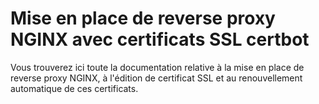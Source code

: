 # Mise en place de reverse proxy NGINX avec certificats SSL certbot

Vous trouverez ici toute la documentation relative à la mise en place de reverse proxy NGINX, à l'édition de certificat SSL et au renouvellement automatique de ces certificats.
